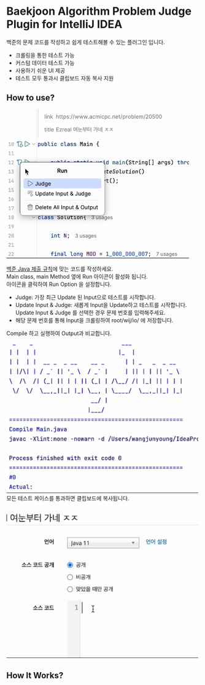 # Baekjoon Algorithm Problem Judge Plugin for IntelliJ IDEA

백준의 문제 코드를 작성하고 쉽게 테스트해볼 수 있는 플러그인 입니다.
- 크롤링을 통한 테스트 가능
- 커스텀 데이터 테스트 가능
- 사용하기 쉬운 UI 제공
- 테스트 모두 통과시 클립보드 자동 복사 지원

## How to use?

<img src="/src/main/resources/readme/run.gif" width="476" alt="Run Image"/>

[백준 Java 제출 규칙](https://help.acmicpc.net/language/info)에 맞는 코드를 작성하세요.<br>
Main class, main Method 옆에 Run 아이콘이 활성화 됩니다. <br>
아이콘을 클릭하여 Run Option 을 설정합니다.
- Judge: 가장 최근 Update 된 Input으로 테스트를 시작합니다.
- Update Input & Judge: 새롭게 Input을 Update하고 테스트를 시작합니다.
Update Input & Judge 를 선택한 경우 문제 번호를 입력해주세요.
- 해당 문제 번호를 통해 Input을 크롤링하여 root/wij/io/ 에 저장합니다.


Compile 하고 실행하여 Output과 비교합니다.
<img src="/src/main/resources/readme/process.gif" width="500" alt="Process Image"/>
<br>
모든 테스트 케이스를 통과하면 클립보드에 복사됩니다.
<img src="/src/main/resources/readme/result.gif" width="500" />
<br>

## How It Works?


